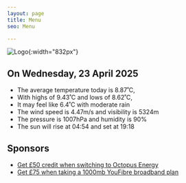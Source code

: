 ```yaml
---
layout: page
title: Menu
seo: Menu

---
```


![Logo](/images/logo.jpg){:width="832px"}

<!-- weather_marker starts -->
## On Wednesday, 23 April 2025

- The average temperature today is 8.87˚C,
- With highs of 9.43˚C and lows of 8.62˚C,
- It may feel like 6.4˚C with moderate rain
- The wind speed is 4.47m/s and visibility is 5324m
- The pressure is 1007hPa and humidity is 90%
- The sun will rise at 04:54 and set at 19:18

<!-- weather_marker ends -->

## Sponsors

- [Get £50 credit when switching to Octopus Energy](https://bit.ly/3oD1nnS)
- [Get £75 when taking a 1000mb YouFibre broadband plan](https://aklam.io/91zWhU?)
